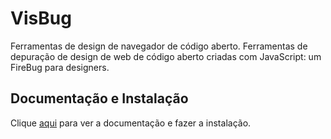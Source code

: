 # VisBug

Ferramentas de design de navegador de código aberto. Ferramentas de depuração de design de web de código aberto criadas com JavaScript: um FireBug para designers.

## Documentação e Instalação

Clique [aqui](https://chrome.google.com/webstore/detail/visbug/cdockenadnadldjbbgcallicgledbeoc) para ver a documentação e fazer a instalação.
